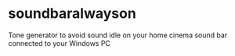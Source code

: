 # soundbaralwayson
Tone generator to avoid sound idle on your home cinema sound bar connected to your Windows PC
